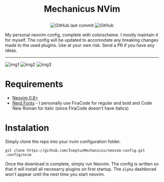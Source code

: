 # <p align="center">Mechanicus NVim</p>

<p align="center">
<img alt="GitHub last commit" src="https://img.shields.io/github/last-commit/IneptusMechanicus/neovim-config?style=for-the-badge">
<img alt="GitHub" src="https://img.shields.io/github/license/IneptusMechanicus/neovim-config?style=for-the-badge">
</p>
My personal neovim config, complete with colorscheme. I mostly maintain it for myself. The config will be updated to accomodate any breaking changes made to the used plugins. Use at your own risk. Send a PR if you have any ideas. 

---

![img1](https://user-images.githubusercontent.com/8884770/196778195-20b6ca0d-a95c-4882-86c5-30d444927b2c.png)
![img2](https://user-images.githubusercontent.com/8884770/196778193-b9355648-ab9f-43d4-9c33-aebe20cb9b40.png)
![img3](https://user-images.githubusercontent.com/8884770/196778190-7dba637e-7c32-4ada-9eb9-a1e9a3427058.png)

# Requirements 
* [Neovim 0.8+](https://github.com/neovim/neovim/releases/latest)
* [Nerd Fonts](https://www.nerdfonts.com/font-downloads) - I personally use FiraCode for regular and bold and Code New Roman for italic (since FiraCode doesn't have italics)

# Instalation

Simply clone the repo into your nvim configuration folder.

```
git clone https://github.com/IneptusMechanicus/neovim-config.git .config/nvim
```
Once the download is complete, simply run Neovim. The config is written so that it will install all necesarry plugins on first startup. The `alpha` dashborad won't appear until the next time you start neovim.

